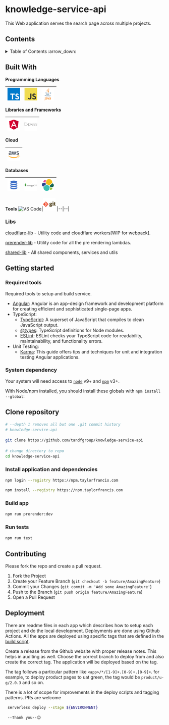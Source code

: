 # knowledge-service-api

This Web application serves the search page across multiple projects.


<!-- PROJECT SHIELDS -->
<!--
*** I'm using markdown "reference style" links for readability.
*** Reference links are enclosed in brackets [ ] instead of parentheses ( ).
*** See the bottom of this document for the declaration of the reference variables
*** for contributors-url, forks-url, etc. This is an optional, concise syntax you may use.
*** https://www.markdownguide.org/basic-syntax/#reference-style-links
-->


## Contents

<!-- TABLE OF CONTENTS -->
<details>
  <summary>Table of Contents :arrow_down: </summary>
  <ol>
    <li>
      <a href="#about-the-project">About The Project</a>
      <ul>
         <li><a href="#contents">Project Repo</a></li>
         <li><a href="#libs">Libs</a></li>
      </ul>
    </li>
    <li>
      <a href="#built-with">Built with</a>
    </li>
    <li>
      <a href="#getting-started">Getting Started</a>
      <ul>
        <li><a href="#required-tools">Required tools</a></li>
        <li><a href="#system-dependency">System dependency</a></li>
      </ul>
    </li>
     <li>
      <a href="#clone-repository">Clone repository</a>
    </li>
      <li>
      <a href="#install-application-and-dependencies">Install application and dependencies</a>
      <ul>
        <li><a href="#build-app">Build App</a></li>
        <li><a href="#run-tests">Run Tests</a></li>
      </ul>
    </li>
    <li><a href="#contributing">Contributing</a></li>
    <li><a href="#deployment">Deployment</a></li>
  </ol>
</details>

## Built With


**Programming Languages**

<img title="Typescript" alt="Typescript" width="40px" src="https://raw.githubusercontent.com/github/explore/master/topics/typescript/typescript.png" />|<img alt="JS" title="JavaScript" width="40px" src="https://raw.githubusercontent.com/github/explore/master/topics/javascript/javascript.png">|<img title="Java" alt="java" width="40px" src="https://raw.githubusercontent.com/github/explore/master/topics/java/java.png">
|--|--|--|



**Libraries and Frameworks**

<img title="Angular" alt="Angular" width="40px" src="https://raw.githubusercontent.com/github/explore/80688e429a7d4ef2fca1e82350fe8e3517d3494d/topics/angular/angular.png">|<img title="express" alt="express" width="40px" src="https://raw.githubusercontent.com/github/explore/80688e429a7d4ef2fca1e82350fe8e3517d3494d/topics/express/express.png">
|--|--|


**Cloud**

<img title="AWS" alt="AWS" width="40px" src="https://raw.githubusercontent.com/github/explore/master/topics/aws/aws.png">|
|--|

**Databases**

<img title="SQL" alt="SQL" width="40px" src="https://raw.githubusercontent.com/github/explore/master/topics/sql/sql.png">|<img title="MongoDB" alt="MongoDB" width="40px" src="https://raw.githubusercontent.com/github/explore/master/topics/mongodb/mongodb.png">|<img title="ElasticSearch" alt="ElasticSearch" width="40px" src="https://raw.githubusercontent.com/github/explore/master/topics/elasticsearch/elasticsearch.png"> <br>
|--|--|--|

**Tools**
<img title="VS Code" alt="VS Code" width="40px" src="https://img.icons8.com/fluent/48/000000/visual-studio-code-2019.png">|<img title="git" alt="git" width="40px" src="https://raw.githubusercontent.com/github/explore/master/topics/git/git.png">
|--|--|
<br>



### Libs

[cloudflare-lib](https://github.com/tandfgroup/discovery-client-websites/tree/develop/libs/cloudflare-lib) - Utility code and cloudflare workers[WIP for webpack].

[prerender-lib](https://github.com/tandfgroup/discovery-client-websites/tree/develop/libs/prerender-lib) - Utility code for all the pre rendering lambdas.

[shared-lib](https://github.com/tandfgroup/discovery-client-websites/tree/develop/libs/shared-lib) - All shared components, services and utils


## Getting started

### Required tools

Required tools to setup and build service.

- [Angular](https://angular.io/): Angular is an app-design framework and development platform for creating efficient and sophisticated single-page apps.
- TypeScript:
  - [TypeScript](http://www.typescriptlang.org/): A superset of JavaScript that compiles to clean JavaScript output.
  - [@types](https://www.npmjs.com/~types): TypeScript definitions for Node modules.
  - [ESLint](https://eslint.org/): ESLint checks your TypeScript code for readability, maintainability, and functionality errors.
- Unit Testing:
  - [Karma](https://angular.io/guide/testing): This guide offers tips and techniques for unit and integration testing Angular applications.


### System dependency


Your system will need access to [`node`](https://nodejs.org/en/) v9+ and [`npm`](https://www.npmjs.com/) v3+.

With Node/npm installed, you should install these globals with `npm install --global`:

## Clone repository

```sh
# --depth 1 removes all but one .git commit history
# knowledge-service-api

git clone https://github.com/tandfgroup/knowledge-service-api

# change directory to repo
cd knowledge-service-api

```
### Install application and dependencies <a id="install-app"></a>

```bash
npm login --registry https://npm.taylorfrancis.com
```

```bash
npm install --registry https://npm.taylorfrancis.com
```


### Build app


```bash
npm run prerender:dev
```

### Run tests

```bash
npm run test
```

## Contributing

Please fork the repo and create a pull request.

1. Fork the Project
2. Create your Feature Branch (`git checkout -b feature/AmazingFeature`)
3. Commit your Changes (`git commit -m 'Add some AmazingFeature'`)
4. Push to the Branch (`git push origin feature/AmazingFeature`)
5. Open a Pull Request


## Deployment


There are readme files in each app which describes how to setup each project and do the local development. Deployments are done using Github Actions. All the apps are deployed using specific tags that are defined in the [build script](https://github.com/tandfgroup/discovery-client-websites/blob/develop/.github/workflows/deploy.yml).

Create a release from the Github website with proper release notes. This helps in auditing as well. Choose the correct branch to deploy from and also create the correct tag. The application will be deployed based on the tag.

The tag follows a particular pattern like `<app>/*/[1-9]+.[0-9]+.[0-9]+`.
for example, to deploy product pages to uat green, the tag would be `product/u-g/2.0.3` and so on.

There is a lot of scope for improvements in the deploy scripts and tagging patterns. PRs are welcome


```bash
 serverless deploy --stage ${ENVIRONMENT}
```


` --Thank you--😊`


